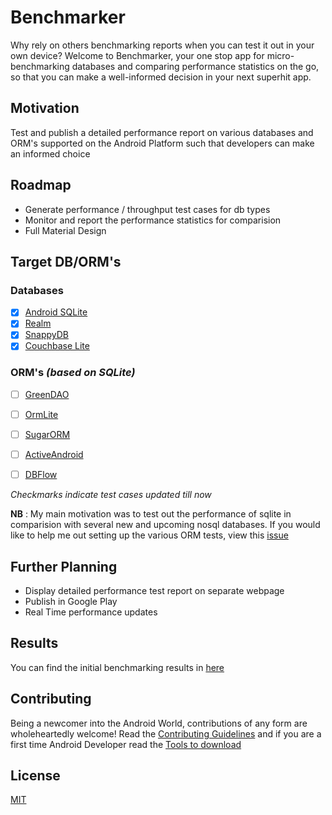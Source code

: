 # Benchmarker
Why rely on others benchmarking reports when you can test it out in your own device? Welcome to Benchmarker, your one stop app for micro-benchmarking databases and comparing performance statistics on the go, so that you can make a well-informed decision in your next superhit app.

## Motivation
Test and publish a detailed performance report on various databases and ORM's supported on the Android Platform such that developers can make an informed choice

## Roadmap
* Generate performance / throughput test cases for db types
* Monitor and report the performance statistics for comparision
* Full Material Design

## Target DB/ORM's
### Databases
- [x] [Android SQLite](http://developer.android.com/training/basics/data-storage/databases.html)
- [x] [Realm](http://realm.io)
- [x] [SnappyDB](https://github.com/nhachicha/SnappyDB)
- [x] [Couchbase Lite](http://developer.couchbase.com/mobile/index.html)

### ORM's *(based on SQLite)*
- [ ] [GreenDAO](http://greendao-orm.com)
- [ ] [OrmLite](http://ormlite.com/sqlite_java_android_orm.shtml)
- [ ] [SugarORM](http://satyan.github.io/sugar/index.html)
- [ ] [ActiveAndroid](http://www.activeandroid.com/)
- [ ] [DBFlow](https://github.com/Raizlabs/DBFlow)


*Checkmarks indicate test cases updated till now*

**NB** : My main motivation was to test out the performance of sqlite in comparision with several new and upcoming nosql databases. If you would like to help me out setting up the various ORM tests, view this [issue](https://github.com/koustuvsinha/benchmarker/issues/18)

## Further Planning
* Display detailed performance test report on separate webpage
* Publish in Google Play
* Real Time performance updates

## Results
You can find the initial benchmarking results in [here](RESULTS.md)

## Contributing
Being a newcomer into the Android World, contributions of any form are wholeheartedly welcome!
Read the [Contributing Guidelines](DEVELOPMENT.md#contribution-guidelines) and if you are a first time Android Developer read the [Tools to download](DEVELOPMENT.md#tools-to-download)

## License
[MIT](LICENSE.md)
